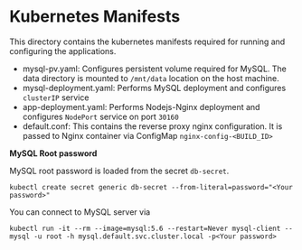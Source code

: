 # Kubernetes Manifests

This directory contains the kubernetes manifests required for running and configuring the applications. 

- mysql-pv.yaml: Configures persistent volume required for MySQL. The data directory is mounted to `/mnt/data` location on the host machine.
- mysql-deployment.yaml: Performs MySQL deployment and configures `clusterIP` service
- app-deployment.yaml: Performs Nodejs-Nginx deployment and configures `NodePort` service on port `30160`
- default.conf: This contains the reverse proxy nginx configuration. It is passed to Nginx container via ConfigMap `nginx-config-<BUILD_ID>`


**MySQL Root password**

MySQL root password is loaded from the secret `db-secret`. 

```
kubectl create secret generic db-secret --from-literal=password="<Your password>"
```

You can connect to MySQL server via 

```
kubectl run -it --rm --image=mysql:5.6 --restart=Never mysql-client -- mysql -u root -h mysql.default.svc.cluster.local -p<Your password>
```